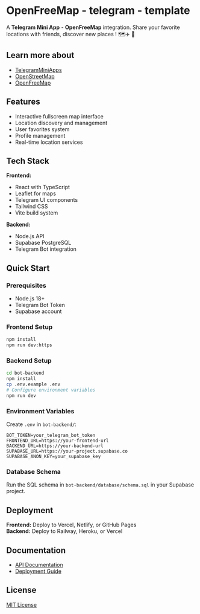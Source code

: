 # OpenFreeMap - telegram - template

A **Telegram Mini App** - **OpenFreeMap** integration. Share your favorite locations with friends, discover new places ! 🗺️✈️ 🍜

## Learn more about

- [TelegramMiniApps](https://github.com/Telegram-Mini-Apps)
- [OpenStreetMap](https://www.openstreetmap.org)
- [OpenFreeMap](https://openfreemap.org)

## Features

- Interactive fullscreen map interface
- Location discovery and management
- User favorites system  
- Profile management
- Real-time location services

## Tech Stack

**Frontend:**
- React with TypeScript
- Leaflet for maps
- Telegram UI components
- Tailwind CSS
- Vite build system

**Backend:**
- Node.js API
- Supabase PostgreSQL
- Telegram Bot integration

## Quick Start

### Prerequisites
- Node.js 18+
- Telegram Bot Token
- Supabase account

### Frontend Setup

```bash
npm install
npm run dev:https
```

### Backend Setup

```bash
cd bot-backend
npm install
cp .env.example .env
# Configure environment variables
npm run dev
```

### Environment Variables

Create `.env` in `bot-backend/`:

```env
BOT_TOKEN=your_telegram_bot_token
FRONTEND_URL=https://your-frontend-url
BACKEND_URL=https://your-backend-url
SUPABASE_URL=https://your-project.supabase.co
SUPABASE_ANON_KEY=your_supabase_key
```

### Database Schema

Run the SQL schema in `bot-backend/database/schema.sql` in your Supabase project.

## Deployment

**Frontend:** Deploy to Vercel, Netlify, or GitHub Pages  
**Backend:** Deploy to Railway, Heroku, or Vercel

## Documentation

- [API Documentation](docs/API.md)
- [Deployment Guide](docs/DEPLOYMENT.md)

## License

[MIT License](https://opensource.org/licenses/MIT)
